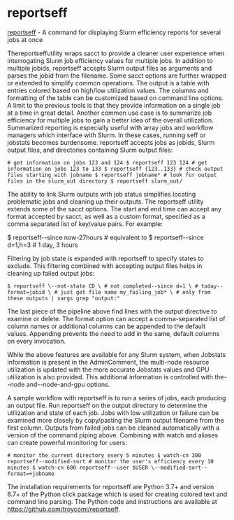 # reportseff

[reportseff](https://github.com/troycomi/reportseff) - A command for displaying Slurm efficiency reports for several jobs at once

Thereportseffutility wraps sacct to provide a cleaner user experience when interrogating Slurm job efficiency values for multiple jobs. In addition to multiple jobids, reportseff accepts Slurm output files as arguments and parses the jobid from the filename. Some sacct options are further wrapped or extended to simplify common operations. The output is a table with entries colored based on high/low utilization values. The columns and formatting of the table can be customized based on command line options. A limit to the previous tools is that they provide information on a single job at a time in great detail. Another common use case is to summarize job efficiency for multiple jobs to gain a better idea of the overall utilization. Summarized reporting is especially useful with array jobs and workflow managers which interface with Slurm. In these cases, running seff or jobstats becomes burdensome. reportseff accepts jobs as jobids, Slurm output files, and directories containing Slurm output files:

```
# get information on jobs 123 and 124 $ reportseff 123 124 # get information on jobs 123 to 133 $ reportseff {123..133} # check output files starting with jobname $ reportseff jobname* # look for output files in the slurm_out directory $ reportseff slurm_out/
```

The ability to link Slurm outputs with job status simplifies locating problematic jobs and cleaning up their outputs. The reportseff utility extends some of the sacct options. The start and end time can accept any format accepted by sacct, as well as a custom format, specified as a comma separated list of key/value pairs. For example:

$ reportseff--since now-27hours # equivalent to
$ reportseff--since d=1,h=3 # 1 day, 3 hours

Filtering by job state is expanded with reportseff to specify states to exclude. This filtering combined with accepting output files helps in cleaning up failed output jobs:

```
$ reportseff \--not-state CD \ # not completed--since d=1 \ # today--format=jobid \ # just get file name my_failing_job* \ # only from these outputs | xargs grep "output:"
```

The last piece of the pipeline above find lines with the output directive to examine or delete. The format option can accept a comma-separated list of column names or additional columns can be appended to the default values. Appending prevents the need to add in the same, default columns on every invocation.

While the above features are available for any Slurm system, when Jobstats information is present in the AdminComment, the multi-node resource utilization is updated with the more accurate Jobstats values and GPU utilization is also provided. This additional information is controlled with the--node and--node-and-gpu options.

A sample workflow with reportseff is to run a series of jobs, each producing an output file. Run reportseff on the output directory to determine the utilization and state of each job. Jobs with low utilization or failure can be examined more closely by copy/pasting the Slurm output filename from the first column. Outputs from failed jobs can be cleaned automatically with a version of the command piping above. Combining with watch and aliases can create powerful monitoring for users:

```
# monitor the current directory every 5 minutes $ watch-cn 300 reportseff--modified-sort # monitor the user's efficiency every 10 minutes $ watch-cn 600 reportseff--user $USER \--modified-sort--format=+jobname
```

The installation requirements for reportseff are Python 3.7+ and version 6.7+ of the Python click package which is used for creating colored text and command line parsing. The Python code and instructions are available at https://github.com/troycomi/reportseff.

